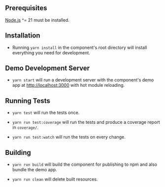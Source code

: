 ## Prerequisites

[Node.js](http://nodejs.org/) ^= 21 must be installed.

## Installation

- Running `yarn install` in the component's root directory will install everything you need for development.

## Demo Development Server

- `yarn start` will run a development server with the component's demo app at [http://localhost:3000](http://localhost:3000) with hot module reloading.

## Running Tests

- `yarn test` will run the tests once.

- `yarn run test:coverage` will run the tests and produce a coverage report in `coverage/`.

- `yarn run test:watch` will run the tests on every change.

## Building

- `yarn run build` will build the component for publishing to npm and also bundle the demo app.

- `yarn run clean` will delete built resources.
